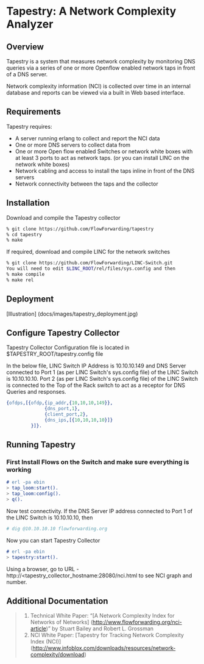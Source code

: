 # Tapestry: A Network Complexity Analyzer

## Overview

Tapestry is a system that measures network complexity by monitoring DNS
queries via a series of one or more Openflow enabled network taps in
front of a DNS server.

Network complexity information (NCI) is collected over time in an
internal database and reports can be viewed via a built in Web based
interface.

## Requirements

Tapestry requires:

* A server running erlang to collect and report the NCI data
* One or more DNS servers to collect data from
* One or more Open flow enabled Switches or network white boxes with at
    least 3 ports to act as network taps. (or you can install LINC on
    the network white boxes)
* Network cabling and access to install the taps inline in front of
    the DNS servers
* Network connectivity between the taps and the collector

## Installation

Download and compile the Tapestry collector

```bash
% git clone https://github.com/FlowForwarding/tapestry
% cd tapestry
% make
```

If required, download and compile LINC for the network switches

```bash
% git clone https://github.com/FlowForwarding/LINC-Switch.git
You will need to edit $LINC_ROOT/rel/files/sys.config and then
% make compile
% make rel
```

## Deployment

[Illustration] (docs/images/tapestry_deployment.jpg)

## Configure Tapestry Collector
Tapestry Collector Configuration file is located in $TAPESTRY_ROOT/tapestry.config file

In the below file, LINC Switch IP Address is 10.10.10.149 and DNS Server connected to 
Port 1 (as per LINC Switch's sys.config file) of the LINC Switch is 10.10.10.10.
Port 2 (as per LINC Switch's sys.config file) of the LINC Switch is connected to the
Top of the Rack switch to act as a receptor for DNS Queries and responses.

```erlang
{ofdps,[{ofdp,{ip_addr,{10,10,10,149}},
              {dns_port,1},
              {client_port,2},
              {dns_ips,[{10,10,10,10}]}
         }]}.
```


## Running Tapestry

### First Install Flows on the Switch and make sure everything is working
```erlang
# erl -pa ebin
> tap_loom:start().
> tap_loom:config().
> q().
```

Now test connectivity.  If the DNS Server IP address connected to Port 1 of the LINC Switch is 10.10.10.10, then
```bash
# dig @10.10.10.10 flowforwarding.org
```
Now you can start Tapestry Collector
```erlang
# erl -pa ebin
> tapestry:start().
```

Using a browser, go to URL - http://<tapestry_collector_hostname:28080/nci.html to see NCI graph and number.

## Additional Documentation
>1. Technical White Paper: “[A Network Complexity Index for Networks of Networks] (http://www.flowforwarding.org/nci-article)” by Stuart Bailey and Robert L. Grossman
>2. NCI White Paper: [Tapestry for Tracking Network Complexity Index (NCI)] (http://www.infoblox.com/downloads/resources/network-complexity/download)
